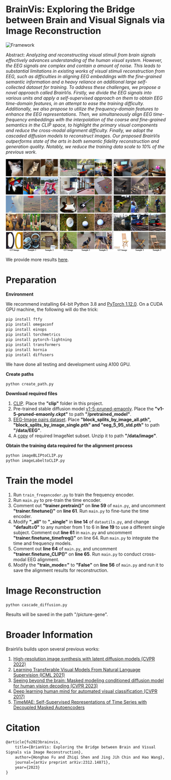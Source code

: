 # BrainVis: Exploring the Bridge between Brain and Visual Signals via Image Reconstruction

![Framework](/figures/framework.jpg)

Abstract: *Analyzing and reconstructing visual stimuli from brain signals effectively advances understanding of the human visual system. However, the EEG signals are complex and contain a amount of noise. This leads to substantial limitations in existing works of visual stimuli reconstruction from EEG, such as difficulties in aligning EEG embeddings with the fine-grained semantic information and a heavy reliance on additional large self-collected dataset for training. To address these challenges, we propose a novel approach called BrainVis. Firstly, we divide the EEG signals into various units and apply a self-supervised approach on them to obtain EEG time-domain features, in an attempt to ease the training difficulty. Additionally, we also propose to utilize the frequency-domain features to enhance the EEG representations. Then, we simultaneously align EEG time-frequency embeddings with the interpolation of the coarse and fine-grained semantics in the CLIP space, to highlight the primary visual components and reduce the cross-modal alignment difficulty. Finally, we adopt the cascaded diffusion models to reconstruct images. Our proposed BrainVis outperforms state of the arts in both semantic fidelity reconstruction and generation quality. Notably, we reduce the training data scale to 10% of the previous work.*

![Results](/figures/results.jpg)

We provide more results [here](https://drive.google.com/file/d/17JFYU-hM1TR1G2ZzR2uZCPx-ChxkDc3z/view?usp=drive_link).

# Preparation

**Environment**

We recommend installing 64-bit Python 3.8 and [PyTorch 1.12.0](https://pytorch.org/get-started/locally/). On a CUDA GPU machine, the following will do the trick:

```
pip install ftfy
pip install omegaconf
pip install einops
pip install torchmetrics
pip install pytorch-lightning
pip install transformers
pip install kornia
pip install diffusers
```

We have done all testing and development using A100 GPU.

**Create paths**

```
python create_path.py
```

**Download required files**

1. [CLIP](https://github.com/openai/CLIP). Place the **"clip"** folder in this project.
2. Pre-trained stable diffusion model [v1-5-pruned-emaonly](https://huggingface.co/runwayml/stable-diffusion-v1-5). Place the **"v1-5-pruned-emaonly.ckpt"** to path **"/pretrained_model"**.
3. [EEG-Image pairs dataset](https://tinyurl.com/eeg-visual-classification). Place **"block_splits_by_image_all.pth", "block_splits_by_image_single.pth" and "eeg_5_95_std.pth"** to path **"/data/EEG"**.
4. A [copy](https://drive.google.com/file/d/1k3Psdqhl0Saiol4Yauy6eCQK6_-Em05R/view?usp=drive_link) of required ImageNet subset. Unzip it to path **"/data/image"**.

**Obtain the training data required for the alignment process**

```
python imageBLIPtoCLIP.py
python imageLabeltoCLIP.py
```

# Train the model

1. Run `train_freqencoder.py` to train the frequency encoder.
2. Run `main.py` to pre-train the time encoder.
3. Comment out **"trainer.pretrain()"** on **line 59** of `main.py`, and uncomment **"trainer.finetune()"** on **line 61**. Run `main.py` to fine-tune the time encoder.
4. Modify **"_all"** to **"_single"** in **line 14** of `datautils.py`, and change **"default=0"** to any number from 1 to 6 in **line 19** to use a different single subject. Comment out **line 61** in `main.py` and uncomment **"trainer.finetune_timefreq()"** on line 64. Run `main.py` to integrate the time and frequency models.
5. Comment out **line 64** of `main.py`, and uncomment **"trainer.finetune_CLIP()"** on **line 65**. Run `main.py` to conduct cross-modal EEG alignment.
6. Modify the **"train_mode="** to **"False"** on **line 56** of `main.py` and run it to save the alignment results for reconstruction.

# Image Reconstruction

```
python cascade_diffusion.py
```

Results will be saved in the path "/picture-gene".

# Broader Information

BrainVis builds upon several previous works:

1. [High-resolution image synthesis with latent diffusion models (CVPR 2022)](https://openaccess.thecvf.com/content/CVPR2022/papers/Rombach_High-Resolution_Image_Synthesis_With_Latent_Diffusion_Models_CVPR_2022_paper.pdf)
2. [Learning Transferable Visual Models From Natural Language Supervision (ICML 2021)](https://proceedings.mlr.press/v139/radford21a/radford21a.pdf)
3. [Seeing beyond the brain: Masked modeling conditioned diffusion model for human vision decoding (CVPR 2023)](https://openaccess.thecvf.com/content/CVPR2023/papers/Chen_Seeing_Beyond_the_Brain_Conditional_Diffusion_Model_With_Sparse_Masked_CVPR_2023_paper.pdf)
4. [Deep learning human mind for automated visual classification (CVPR 2017)](https://openaccess.thecvf.com/content_cvpr_2017/papers/Spampinato_Deep_Learning_Human_CVPR_2017_paper.pdf)
5. [TimeMAE: Self-Supervised Representations of Time Series with Decoupled Masked Autoencoders](https://arxiv.org/pdf/2303.00320.pdf)

# Citation

```
@article{fu2023brainvis,
    title={BrianVis: Exploring the Bridge between Brain and Visual Signals via Image Reconstruction},
    author={Honghao Fu and Zhiqi Shen and Jing Jih Chin and Hao Wang},
    journal={arXiv preprint arXiv:2312.14871},
    year={2023}
}
```
